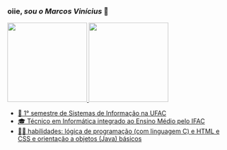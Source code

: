 ### oiie, *sou o Marcos Vinícius* 👋
 <div>
  <a href="https://github.com/MarcosVini753">
  <img height="180em" src="https://github-readme-stats.vercel.app/api?username=MarcosVini753&show_icons=true&theme=dark&include_all_commits=true&count_private=true"/>
  <img height="180em" src="https://github-readme-stats.vercel.app/api/top-langs/?username=Marcosvini753&layout=compact&langs_count=7&theme=dark"/>
</div>
  
- 🌱 1° semestre de Sistemas de Informação na UFAC
- 🎓 Técnico em Informática integrado ao Ensino Médio pelo IFAC
- 🐱‍💻 habilidades: lógica de programação (com linguagem C) e HTML e CSS e orientação a objetos (Java) básicos
